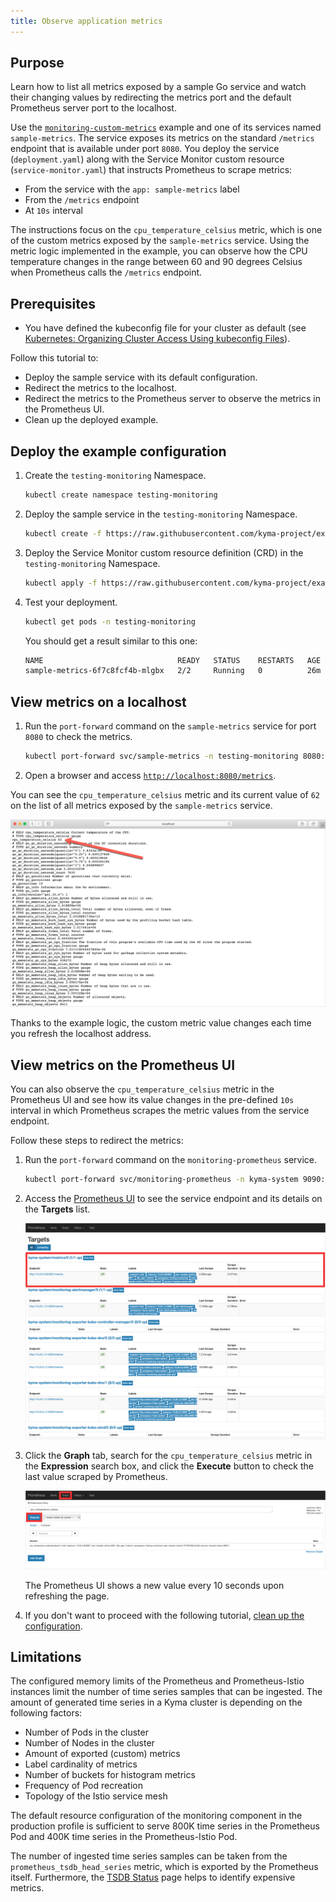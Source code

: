 ```yaml
---
title: Observe application metrics
---
```


## Purpose

Learn how to list all metrics exposed by a sample Go service and watch their changing values by redirecting the metrics port and the default Prometheus server port to the localhost.

Use the [`monitoring-custom-metrics`](https://github.com/kyma-project/examples/tree/master/monitoring-custom-metrics) example and one of its services named `sample-metrics`. The service exposes its metrics on the standard `/metrics` endpoint that is available under port `8080`. You deploy the service (`deployment.yaml`) along with the Service Monitor custom resource (`service-monitor.yaml`) that instructs Prometheus to scrape metrics:

- From the service with the `app: sample-metrics` label
- From the `/metrics` endpoint
- At `10s` interval

The instructions focus on the `cpu_temperature_celsius` metric, which is one of the custom metrics exposed by the `sample-metrics` service. Using the metric logic implemented in the example, you can observe how the CPU temperature changes in the range between 60 and 90 degrees Celsius when Prometheus calls the `/metrics` endpoint.

## Prerequisites

- You have defined the kubeconfig file for your cluster as default (see [Kubernetes: Organizing Cluster Access Using kubeconfig Files](https://kubernetes.io/docs/concepts/configuration/organize-cluster-access-kubeconfig/)).

Follow this tutorial to:

- Deploy the sample service with its default configuration.
- Redirect the metrics to the localhost.
- Redirect the metrics to the Prometheus server to observe the metrics in the Prometheus UI.
- Clean up the deployed example.

## Deploy the example configuration

1. Create the `testing-monitoring` Namespace.

   ```bash
   kubectl create namespace testing-monitoring
   ```

2. Deploy the sample service in the `testing-monitoring` Namespace.

   ```bash
   kubectl create -f https://raw.githubusercontent.com/kyma-project/examples/main/monitoring-custom-metrics/deployment/deployment.yaml --namespace=testing-monitoring
   ```

3. Deploy the Service Monitor custom resource definition (CRD) in the `testing-monitoring` Namespace.

   ```bash
   kubectl apply -f https://raw.githubusercontent.com/kyma-project/examples/main/monitoring-custom-metrics/deployment/service-monitor.yaml --namespace=testing-monitoring
   ```

4. Test your deployment.

   ```bash
   kubectl get pods -n testing-monitoring
   ```

   You should get a result similar to this one:

   ```bash
   NAME                              READY   STATUS    RESTARTS   AGE
   sample-metrics-6f7c8fcf4b-mlgbx   2/2     Running   0          26m
   ```

## View metrics on a localhost

1. Run the `port-forward` command on the `sample-metrics` service for port `8080` to check the metrics.

   ```bash
   kubectl port-forward svc/sample-metrics -n testing-monitoring 8080:8080
   ```

2. Open a browser and access [`http://localhost:8080/metrics`](http://localhost:8080/metrics).

You can see the `cpu_temperature_celsius` metric and its current value of `62` on the list of all metrics exposed by the `sample-metrics` service.

![metrics on port 8080](./assets/sample-metrics-2.png)

Thanks to the example logic, the custom metric value changes each time you refresh the localhost address.

## View metrics on the Prometheus UI

You can also observe the `cpu_temperature_celsius` metric in the Prometheus UI and see how its value changes in the pre-defined `10s` interval in which Prometheus scrapes the metric values from the service endpoint.

Follow these steps to redirect the metrics:

1. Run the `port-forward` command on the `monitoring-prometheus` service.

   ```bash
   kubectl port-forward svc/monitoring-prometheus -n kyma-system 9090:9090
   ```

2. Access the [Prometheus UI](http://localhost:9090/targets#job-sample-metrics) to see the service endpoint and its details on the **Targets** list.

   ![Prometheus Dashboard](./assets/pm-dashboard-1.png)

3. Click the **Graph** tab, search for the `cpu_temperature_celsius` metric in the **Expression** search box, and click the **Execute** button to check the last value scraped by Prometheus.

   ![Prometheus Dashboard](./assets/pm-dashboard-2.png)

   The Prometheus UI shows a new value every 10 seconds upon refreshing the page.

4. If you don't want to proceed with the following tutorial, [clean up the configuration](obsv-05-clean-up-configuration.md).

## Limitations

The configured memory limits of the Prometheus and Prometheus-Istio instances limit the number of time series samples that can be ingested. The amount of generated time series in a Kyma cluster is depending on the following factors:

* Number of Pods in the cluster
* Number of Nodes in the cluster
* Amount of exported (custom) metrics
* Label cardinality of metrics
* Number of buckets for histogram metrics
* Frequency of Pod recreation
* Topology of the Istio service mesh

The default resource configuration of the monitoring component in the production profile is sufficient to serve 800K time series in the Prometheus Pod and 400K time series in the Prometheus-Istio Pod.

The number of ingested time series samples can be taken from the `prometheus_tsdb_head_series` metric, which is exported by the Prometheus itself. Furthermore, the [TSDB Status](http://localhost:9090/tsdb-status) page helps to identify expensive metrics.
